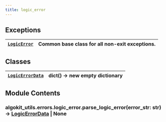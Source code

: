```yaml
---
title: logic_error
---
```


## Exceptions

| [`LogicError`](/reference/algokit-utils-py/api/errors/logic_error/logicerror/#algokit_utils.errors.logic_error.LogicError) | Common base class for all non-exit exceptions. |
| -------------------------------------------------------------------------------------------------------------------------- | ---------------------------------------------- |

## Classes

| [`LogicErrorData`](/reference/algokit-utils-py/api/errors/logic_error/logicerrordata/#algokit_utils.errors.logic_error.LogicErrorData) | dict() -> new empty dictionary |
| -------------------------------------------------------------------------------------------------------------------------------------- | ------------------------------ |

## Module Contents

### algokit_utils.errors.logic_error.parse_logic_error(error_str: str) → [LogicErrorData](/reference/algokit-utils-py/api/errors/logic_error/logicerrordata/#algokit_utils.errors.logic_error.LogicErrorData) | None
